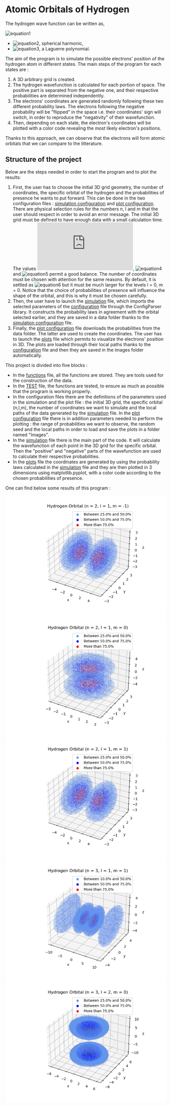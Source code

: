 # Atomic Orbitals of Hydrogen
The hydrogen wave function can be written as,

![equation1](https://latex.codecogs.com/gif.latex?\phi_{n,l,m}(r)&space;=&space;Y_{l,m}(\theta,\phi)e^{-r/na_{1}}(\frac{r}{a_{1}})^{l}L_{n-l-1}(r))
- ![equation2](https://latex.codecogs.com/gif.latex?Y_{l,m}(\theta,\phi)), spherical harmonic,
- ![equation3](https://latex.codecogs.com/gif.latex?L_{n-l-1}(r)), a Laguerre polynomial.

The aim of the program is to simulate the possible electrons' position of the hydrogen atom in different states. The main steps of the program for each states are :
1. A 3D arbitrary grid is created.
2. The hydrogen wavefunction is calculated for each portion of space. The positive part is separated from the negative one, and their respective probabilities are determined independently.
3. The electrons' coordinates are generated randomly following these two different probability laws. The electrons following the negative probability will be "flipped" in the space i.e. their coordinates' sign will switch, in order to reproduce the "negativity" of their wavefunction.
4. Then, depending on each state, the electron's coordinates will be plotted with a color code revealing the most likely electron's positions.

Thanks to this approach, we can observe that the electrons will form atomic orbitals that we can compare to the litterature.

## Structure of the project
Below are the steps needed in order to start the program and to plot the results:
1. First, the user has to choose the initial 3D grid geometry, the number of coordinates, the specific orbital of the hydrogen and the probabilities of presence he wants to put forward.  This can be done in the two configuration files : [simulation configuration](https://github.com/Laurecaz/Software-and-Computing-for-Applied-Physics/blob/ef0252217abe2e4b3c39d2659da81562aa5215c8/config_simulation210.txt) and [plot configuration](https://github.com/Laurecaz/Software-and-Computing-for-Applied-Physics/blob/ef0252217abe2e4b3c39d2659da81562aa5215c8/config_plot210.txt). There are physical selection rules for the numbers n, l and m that the user should respect in order to avoid an error message. The initial 3D grid must be defined to have enough data with a small calculation time. The values ![equation3](https://latex.codecogs.com/gif.latex?dz&space;=&space;0.5), ![equation4](https://latex.codecogs.com/gif.latex?z_{min}&space;=&space;-10) and ![equation5](https://latex.codecogs.com/gif.latex?z_{max}&space;=&space;10) permit a good balance.  The number of coordinates must be chosen with attention for the same reasons. By default, it is settled as ![equation6](https://latex.codecogs.com/gif.latex?10^{6}) but it must be much larger for the levels l = 0, m = 0. Notice that the choice of probabilities of presence will influence the shape of the orbital, and this is why it must be chosen carefully.
2. Then, the user have to launch the [simulation](https://github.com/Laurecaz/Software-and-Computing-for-Applied-Physics/blob/210eff060e604a76519aac8830f16862f5375748/simulation.py) file, which imports the selected parameters of the [configuration](https://github.com/Laurecaz/Software-and-Computing-for-Applied-Physics/blob/102bd30c6aaa54a23c2e705d57a4043867b9b39f/configuration.txt) file through the ConfigParser library. It constructs the probability laws in agreement with the orbital selected earlier, and they are saved in a data folder thanks to the [simulation configuration](https://github.com/Laurecaz/Software-and-Computing-for-Applied-Physics/blob/ef0252217abe2e4b3c39d2659da81562aa5215c8/config_simulation210.txt) file.
3. Finally, the [plot configuration](https://github.com/Laurecaz/Software-and-Computing-for-Applied-Physics/blob/ef0252217abe2e4b3c39d2659da81562aa5215c8/config_plot210.txt) file downloads the probabilities from the data folder. The latter are used to create the coordinates. The user has to launch the [plots](https://github.com/Laurecaz/Software-and-Computing-for-Applied-Physics/blob/210eff060e604a76519aac8830f16862f5375748/plots.py) file which permits to visualize the electrons' position in 3D. The plots are loaded through their local paths thanks to the [configuration](https://github.com/Laurecaz/Software-and-Computing-for-Applied-Physics/blob/102bd30c6aaa54a23c2e705d57a4043867b9b39f/configuration.txt) file and then they are saved in the images folder automatically.



This project is divided into five blocks :
- In the [functions](https://github.com/Laurecaz/Software-and-Computing-for-Applied-Physics/blob/210eff060e604a76519aac8830f16862f5375748/functions.py) file, all the functions are stored. They are tools used for the construction of the data.
- In the [TEST](https://github.com/Laurecaz/Software-and-Computing-for-Applied-Physics/blob/210eff060e604a76519aac8830f16862f5375748/TEST.py) file, the functions are tested, to ensure as much as possible that the program is working properly.
- In the configuration files there are the definitions of the parameters used in the simulation and the plot file : the initial 3D grid, the specific orbital (n,l,m), the number of coordinates we want to simulate and the local paths of the data generated by the [simulation](https://github.com/Laurecaz/Software-and-Computing-for-Applied-Physics/blob/210eff060e604a76519aac8830f16862f5375748/simulation.py) file. In the [plot configuration](https://github.com/Laurecaz/Software-and-Computing-for-Applied-Physics/blob/ef0252217abe2e4b3c39d2659da81562aa5215c8/config_plot210.txt) file there is in addition parameters needed to perform the plotting : the range of probabilities we want to observe, the random seed and the local paths in order to load and save the plots in a folder named "Images".  
- In the [simulation](https://github.com/Laurecaz/Software-and-Computing-for-Applied-Physics/blob/210eff060e604a76519aac8830f16862f5375748/simulation.py) file there is the main part of the code. It will calculate the wavefunction of each point in the 3D grid for the specific orbital. Then the "positive" and "negative" parts of the wavefunction are used to calculate their respective probabilities.
- In the [plots](https://github.com/Laurecaz/Software-and-Computing-for-Applied-Physics/blob/210eff060e604a76519aac8830f16862f5375748/plots.py) file the coordinates are generated by using the probability laws calculated in the [simulation](https://github.com/Laurecaz/Software-and-Computing-for-Applied-Physics/blob/210eff060e604a76519aac8830f16862f5375748/simulation.py) file and they are then plotted in 3 dimensions using matplotlib.pyplot, with a color code according to the chosen probabilities of presence.

One can find below some results of this program :

![config](./Images/orbitals_21-1.png)![config](./Images/orbitals_210.png)![config](./Images/orbitals_211.png)![config](./Images/orbitals_311.png)![config](./Images/orbitals_320.png)
